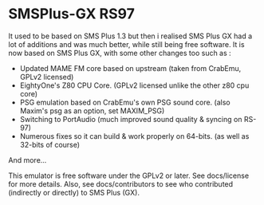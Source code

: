 SMSPlus-GX RS97
==================

It used to be based on SMS Plus 1.3 but then i realised SMS Plus GX had a lot of additions and was much better, while still being free software.
It is now based on SMS Plus GX, with some other changes too such as :
- Updated MAME FM core based on upstream (taken from CrabEmu, GPLv2 licensed)
- EightyOne's Z80 CPU Core. (GPLv2 licensed unlike the other z80 cpu core)
- PSG emulation based on CrabEmu's own PSG sound core. (also Maxim's psg as an option, set MAXIM_PSG)
- Switching to PortAudio (much improved sound quality & syncing on RS-97)
- Numerous fixes so it can build & work properly on 64-bits. (as well as 32-bits of course)

And more...

This emulator is free software under the GPLv2 or later. See docs/license for more details.
Also, see docs/contributors to see who contributed (indirectly or directly) to SMS Plus (GX).
